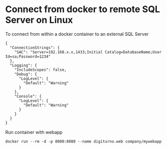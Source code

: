 # Connect from docker to remote SQL Server on Linux

To connect from within a docker container to an external SQL Server

```
{
  "ConnectionStrings": {
    "SAC": "Server=192.168.x.x,1433;Initial Catalog=DatabaseName;User Id=sa;Password=1234"
  },
  "Logging": {
    "IncludeScopes": false,
    "Debug": {
      "LogLevel": {
        "Default": "Warning"
      }
    },
    "Console": {
      "LogLevel": {
        "Default": "Warning"
      }
    }
  }
}
```

Run container with webapp

```
docker run --rm -d -p 8080:8080 --name digiturno.web company/mywebapp
```
